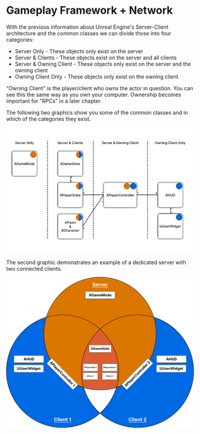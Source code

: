 # Gameplay Framework + Network

With the previous information about Unreal Engine's Server-Client architecture and the common classes we can divide those into four categories:

- Server Only - These objects only exist on the server
- Server & Clients - These objects exist on the server and all clients
- Server & Owning Client - These objects only exist on the server and the owning client
- Owning Client Only - These objects only exist on the owning client

"Owning Client" is the player/client who owns the actor in question. You can see this the same way as you own your computer. Ownership becomes important for "RPCs" in a later chapter.

The following two graphics show you some of the common classes and in which of the categories they exist.

![Common classes layed out in the four categories mentioned above.](images/image.png)

The second graphic demonstrates an example of a dedicated server with two connected clients.

![Venn diagram of the classes in a dedicated server with two connected clients example.](images/image-1.png)
